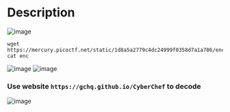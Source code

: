 # Description
![image](https://github.com/Priyanshi0912/picoCTF/assets/101731203/2f1e62e5-1831-45b3-931a-dd9a48fdee97)
```
wget https://mercury.picoctf.net/static/1d8a5a2779c4dc24999f0358d7a1a786/enc
cat enc
```
![image](https://github.com/Priyanshi0912/picoCTF/assets/101731203/82ad9395-a02a-421f-9e7a-6461ad44f73e)
![image](https://github.com/Priyanshi0912/picoCTF/assets/101731203/5e7e086a-613a-41a0-b594-46b8658fa5de)
### Use website ``` https://gchq.github.io/CyberChef ``` to decode 
![image](https://github.com/Priyanshi0912/picoCTF/assets/101731203/bd4f05a5-bac9-4610-b096-51d7f4818ecd)

